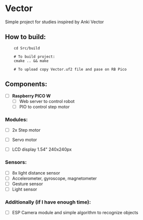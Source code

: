# Vector

Simple project for studies inspired by Anki Vector

## How to build:
```
    cd Src/build
    
    # To build project:
    cmake .. && make

    # To upload copy Vector.uf2 file and pase on RB Pico
```


## Components:
- [ ] **Raspberry PICO W**
    - [ ] Web server to control robot
    - [ ] PIO to control step motor

### Modules:
- [ ] 2x Step motor
- [ ] Servo motor
- [ ] LCD display 1.54" 240x240px


### Sensors:
- [ ] 8x light distance sensor
- [ ] Accelerometer, gyroscope, magnetometer
- [ ] Gesture sensor
- [ ] Light sensor

### Additionally (if I have enough time):
- [ ] ESP Camera module and simple algorithm to recognize objects